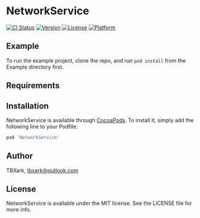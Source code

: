 # NetworkService

[![CI Status](http://img.shields.io/travis/TBXark/NetworkService.svg?style=flat)](https://travis-ci.org/TBXark/NetworkService)
[![Version](https://img.shields.io/cocoapods/v/NetworkService.svg?style=flat)](http://cocoapods.org/pods/NetworkService)
[![License](https://img.shields.io/cocoapods/l/NetworkService.svg?style=flat)](http://cocoapods.org/pods/NetworkService)
[![Platform](https://img.shields.io/cocoapods/p/NetworkService.svg?style=flat)](http://cocoapods.org/pods/NetworkService)

## Example

To run the example project, clone the repo, and run `pod install` from the Example directory first.

## Requirements

## Installation

NetworkService is available through [CocoaPods](http://cocoapods.org). To install
it, simply add the following line to your Podfile:

```ruby
pod 'NetworkService'
```

## Author

TBXark, tbxark@outlook.com

## License

NetworkService is available under the MIT license. See the LICENSE file for more info.
